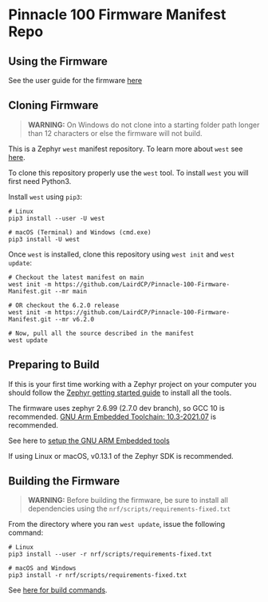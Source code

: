 # Pinnacle 100 Firmware Manifest Repo

## Using the Firmware

See the user guide for the firmware [here](https://lairdcp.github.io/guides/ble-gateway-firmware/1.0/Introduction.html)

## Cloning Firmware

> **WARNING:** On Windows do not clone into a starting folder path longer than 12 characters or else the firmware will not build.

This is a Zephyr `west` manifest repository. To learn more about `west` see [here](https://docs.zephyrproject.org/latest/guides/west/index.html).

To clone this repository properly use the `west` tool. To install `west` you will first need Python3.

Install `west` using `pip3`:

```
# Linux
pip3 install --user -U west

# macOS (Terminal) and Windows (cmd.exe)
pip3 install -U west
```

Once `west` is installed, clone this repository using `west init` and `west update`:

```
# Checkout the latest manifest on main
west init -m https://github.com/LairdCP/Pinnacle-100-Firmware-Manifest.git --mr main

# OR checkout the 6.2.0 release
west init -m https://github.com/LairdCP/Pinnacle-100-Firmware-Manifest.git --mr v6.2.0

# Now, pull all the source described in the manifest
west update
```

## Preparing to Build

If this is your first time working with a Zephyr project on your computer you should follow the [Zephyr getting started guide](https://docs.zephyrproject.org/latest/getting_started/index.html#) to install all the tools.

The firmware uses zephyr 2.6.99 (2.7.0 dev branch), so GCC 10 is recommended.
[GNU Arm Embedded Toolchain: 10.3-2021.07](https://developer.arm.com/tools-and-software/open-source-software/developer-tools/gnu-toolchain/gnu-rm/downloads) is recommended.

See here to [setup the GNU ARM Embedded tools](https://docs.zephyrproject.org/2.7.0/getting_started/toolchain_3rd_party_x_compilers.html)

If using Linux or macOS, v0.13.1 of the Zephyr SDK is recommended.

## Building the Firmware

> **WARNING:** Before building the firmware, be sure to install all dependencies using the `nrf/scripts/requirements-fixed.txt`

From the directory where you ran `west update`, issue the following command:

```
# Linux
pip3 install --user -r nrf/scripts/requirements-fixed.txt

# macOS and Windows
pip3 install -r nrf/scripts/requirements-fixed.txt
```

See [here for build commands](https://lairdcp.github.io/guides/ble-gateway-firmware/1.0/docs/readme_aws.html#building-the-firmware).
